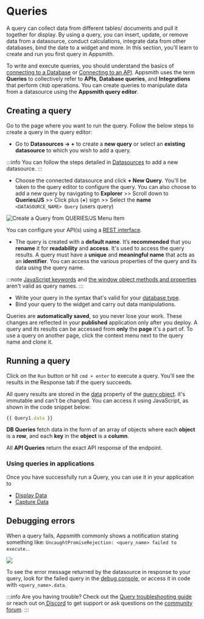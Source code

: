 # Queries

 A query can collect data from different tables/ documents and pull it together for display. By using a query, you can insert, update, or remove data from a datasource, conduct calculations, integrate data from other databases, bind the date to a widget and more. In this section, you'll learn to create and run you first query in Appsmith.

To write and execute queries, you should understand the basics of [connecting to a Database](/core-concepts/connecting-to-data-sources/connecting-to-databases) or [Connecting to an API](/core-concepts/connecting-to-data-sources/authentication/connect-to-apis). Appsmith uses the term **Queries** to collectively refer to **APIs**, **Database queries**, and **Integrations** that perform `CRUD` operations. You can create queries to manipulate data from a datasource using the **Appsmith query editor**.

## Creating a query

Go to the page where you want to run the query. Follow the below steps to create a query in the query editor:

 <VideoEmbed host="youtube" videoId="N6zRxIVSGfk" title="Setting up a Query" caption="Setting up a Query"/> 


* Go to **Datasources → +** to create a **new query** or select an **existing datasource** to which you wish to add a query.

:::info
You can follow the steps detailed in [Datasources](/core-concepts/connecting-to-data-sources/connecting-to-databases#connecting-to-a-database) to add a new datasource.
:::

* Choose the connected datasource and click **+ New Query**. You'll be taken to the query editor to configure the query. You can also choose to add a new query by navigating to **Explorer** >> Scroll down to **Queries/JS** >> Click plus (**+**) sign >> Select the **name** `<DATASOURCE_NAME> Query` (users query)

![Create a Query from QUERIES/JS Menu Item](</img/Core_Concepts__Data_Access_and_Binding__Setting_up_Query__Add_Query.png>)

You can configure your API(s) using a [REST interface](/core-concepts/connecting-to-data-sources/authentication/connect-to-apis).

* The query is created with a **default name**. It’s **recommended** that you **rename** it for **readability** and **access**. It's used to access the query results. A query must have a **unique** and **meaningful name** that acts as an **identifier**. You can access the various properties of the query and its data using the query name.

:::note
[JavaScript keywords](https://www.w3schools.com/js/js\_reserved.asp) and [the window object methods and properties](https://www.w3schools.com/jsref/obj\_window.asp) aren't valid as query names.
:::

* Write your query in the syntax that's valid for your [database type](/core-concepts/connecting-to-data-sources/connecting-to-databases#supported-databases).
* Bind your query to the widget and carry out data manipulations.

Queries are **automatically saved**, so you never lose your work. These changes are reflected in your **published** application only after you deploy. A query and its results can be accessed from **only** the **page** it's a part of. To use a query on another page, click the context menu next to the query name and clone it.

## Running a query

Click on the `Run` button or hit `cmd + enter` to execute a query. You'll see the results in the Response tab if the query succeeds.

 <VideoEmbed host="youtube" videoId="0xA7ChO7Rlk" title="Running a Query" caption="Running a Query"/>  


All query results are stored in the [data](/reference/appsmith-framework/query-object#data) property of the [query object](/reference/appsmith-framework/query-object). it's immutable and can't be changed. You can access it using JavaScript, as shown in the code snippet below:

```javascript
{{ Query1.data }}
```

**DB Queries** fetch data in the form of an array of objects where each **object** is a **row**, and each **key** in the **object** is a **column**.

All **API Queries** return the exact API response of the endpoint.

### Using queries in applications

Once you have successfully run a Query, you can use it in your application to

* [Display Data](/core-concepts/data-access-and-binding/displaying-data-read)
* [Capture Data](/core-concepts/data-access-and-binding/capturing-data-write)

## Debugging errors

When a query fails, Appsmith commonly shows a notification stating something like: `UncaughtPromiseRejection: <query_name> failed to execute.`.

![](/img/as_error.png)

To see the error message returned by the datasource in response to your query, look for the failed query in the [debug console](/help-and-support/troubleshooting-guide/#using-the-linter-and-debugger), or access it in code with `<query_name>.data`.

<VideoEmbed host="youtube" videoId="wRyafclQt1c" title="Query Troubleshooting | Get Error message from datasource" caption="Use {{ <query>.data }} to see error messages"/>

:::info
Are you having trouble? Check out the [Query troubleshooting guide](/help-and-support/troubleshooting-guide/query-errors) or reach out on[ Discord](https://discord.com/invite/rBTTVJp) to get support or ask questions on the [community forum](https://community.appsmith.com/).
:::